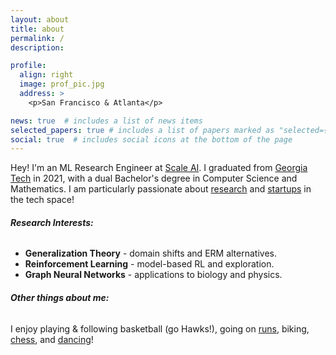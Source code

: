 ```yaml
---
layout: about
title: about
permalink: /
description:

profile:
  align: right
  image: prof_pic.jpg
  address: >
    <p>San Francisco & Atlanta</p>

news: true  # includes a list of news items
selected_papers: true # includes a list of papers marked as "selected={true}"
social: true  # includes social icons at the bottom of the page
---
```

Hey! I'm an ML Research Engineer at [Scale AI](http://www.scale.com). I graduated from [Georgia Tech](http://gatech.edu) in 2021, with a dual Bachelor's degree in Computer Science and Mathematics. I am particularly passionate about [research](/publications) and [startups](/experience) in the tech space!

###### **Research Interests:**
- **Generalization Theory** - domain shifts and ERM alternatives. 
- **Reinforcement Learning** - model-based RL and exploration.
- **Graph Neural Networks** - applications to biology and physics.


###### **Other things about me:**
I enjoy playing & following basketball (go Hawks!), going on [runs](https://www.strava.com/athletes/6201649), biking, [chess](https://www.chess.com/member/chandhoo), and [dancing](https://www.youtube.com/watch?v=oGEAmH5qomw&t=124s&ab_channel=BollywoodAmerica)!
